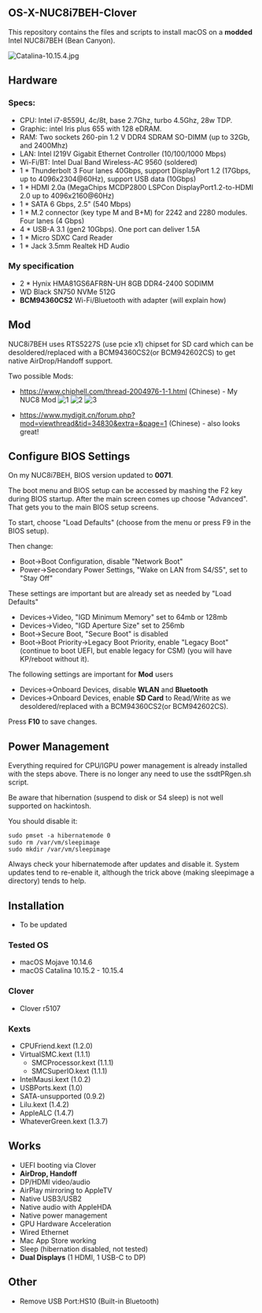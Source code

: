 ## OS-X-NUC8i7BEH-Clover
This repository contains the files and scripts to install macOS on a **modded** Intel NUC8i7BEH (Bean Canyon).

![Catalina-10.15.4.jpg](https://i.loli.net/2020/03/26/FaPgHDUlXfIuycV.jpg)

## Hardware
### Specs:
- CPU: Intel i7-8559U, 4c/8t, base 2.7Ghz, turbo 4.5Ghz, 28w TDP.
- Graphic: intel Iris plus 655 with 128 eDRAM.
- RAM: Two sockets 260-pin 1.2 V DDR4 SDRAM SO-DIMM (up to 32Gb, and 2400Mhz)
- LAN: Intel I219V Gigabit Ethernet Controller (10/100/1000 Mbps)
- Wi-Fi/BT: Intel Dual Band Wireless-AC 9560 (soldered)
- 1 * Thunderbolt 3 Four lanes 40Gbps, support DisplayPort 1.2 (17Gbps, up to 4096x2304@60Hz), support USB data (10Gbps)
- 1 * HDMI 2.0a (MegaChips MCDP2800 LSPCon DisplayPort1.2-to-HDMI 2.0 up to 4096x2160@60Hz)
- 1 * SATA 6 Gbps, 2.5" (540 Mbps)
- 1 * M.2 connector (key type M and B+M) for 2242 and 2280 modules. Four lanes (4 Gbps)
- 4 * USB-A 3.1 (gen2 10Gbps). One port can deliver 1.5A
- 1 * Micro SDXC Card Reader
- 1 * Jack 3.5mm Realtek HD Audio

### My specification
- 2 * Hynix HMA81GS6AFR8N-UH 8GB DDR4-2400 SODIMM
- WD Black SN750 NVMe 512G
- **BCM94360CS2** Wi-Fi/Bluetooth with adapter (will explain how)

## Mod
NUC8i7BEH uses RTS5227S (use pcie x1) chipset for SD card which can be desoldered/replaced with a BCM94360CS2(or BCM942602CS) to get native AirDrop/Handoff support.

Two possible Mods:
- https://www.chiphell.com/thread-2004976-1-1.html (Chinese) - My NUC8 Mod
![1](https://www.tonymacx86.com/attachments/193557c1jhu2heyxjjl8w8-jpg.422678/)
![2](https://www.tonymacx86.com/attachments/200739bhrnx7stnmnxej9z-jpg.422679/)
![3](https://www.tonymacx86.com/attachments/204632xl75bq1uwbil2i8g-jpg.422686/)

- https://www.mydigit.cn/forum.php?mod=viewthread&tid=34830&extra=&page=1 (Chinese) - also looks great!

## Configure BIOS Settings
On my NUC8i7BEH, BIOS version updated to **0071**.

The boot menu and BIOS setup can be accessed by mashing the F2 key during BIOS startup. After the main screen comes up choose "Advanced". That gets you to the main BIOS setup screens.

To start, choose "Load Defaults" (choose from the menu or press F9 in the BIOS setup).

Then change:
- Boot->Boot Configuration, disable "Network Boot"
- Power->Secondary Power Settings, "Wake on LAN from S4/S5", set to "Stay Off"

These settings are important but are already set as needed by "Load Defaults"
- Devices->Video, "IGD Minimum Memory" set to 64mb or 128mb
- Devices->Video, "IGD Aperture Size" set to 256mb
- Boot->Secure Boot, "Secure Boot" is disabled
- Boot->Boot Priority->Legacy Boot Priority, enable "Legacy Boot" (continue to boot UEFI, but enable legacy for CSM)
(you will have KP/reboot without it).

The following settings are important for **Mod** users
- Devices->Onboard Devices, disable **WLAN** and **Bluetooth**
- Devices->Onboard Devices, enable **SD Card** to Read/Write as we desoldered/replaced with a BCM94360CS2(or BCM942602CS).

Press **F10** to save changes.


## Power Management

Everything required for CPU/IGPU power management is already installed with the steps above.
There is no longer any need to use the ssdtPRgen.sh script.

Be aware that hibernation (suspend to disk or S4 sleep) is not well supported on hackintosh.

You should disable it:
```
sudo pmset -a hibernatemode 0
sudo rm /var/vm/sleepimage
sudo mkdir /var/vm/sleepimage
```
Always check your hibernatemode after updates and disable it. System updates tend to re-enable it, although the trick above (making sleepimage a directory) tends to help.



## Installation
- To be updated

### Tested OS
- macOS Mojave 10.14.6
- macOS Catalina 10.15.2 - 10.15.4

### Clover
- Clover r5107

### Kexts
- CPUFriend.kext (1.2.0)
- VirtualSMC.kext (1.1.1)
  - SMCProcessor.kext (1.1.1)
  - SMCSuperIO.kext (1.1.1)
- IntelMausi.kext (1.0.2)
- USBPorts.kext (1.0)
- SATA-unsupported (0.9.2)
- Lilu.kext (1.4.2)
- AppleALC (1.4.7)
- WhateverGreen.kext (1.3.7)

## Works
- UEFI booting via Clover
- **AirDrop, Handoff** 
- DP/HDMI video/audio
- AirPlay mirroring to AppleTV
- Native USB3/USB2
- Native audio with AppleHDA
- Native power management
- GPU Hardware Acceleration
- Wired Ethernet
- Mac App Store working
- Sleep (hibernation disabled, not tested)
- **Dual Displays** (1 HDMI, 1 USB-C to DP)

## Other
- Remove USB Port:HS10 (Built-in Bluetooth)

